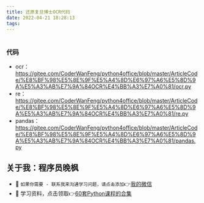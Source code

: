 ```yaml
---
title: 还原复旦博士OCR代码
date: 2022-04-21 18:28:13
tags:
---
```


# 




### 代码

- ocr：https://gitee.com/CoderWanFeng/python4office/blob/master/ArticleCode/%E8%BF%98%E5%8E%9F%E5%A4%8D%E6%97%A6%E5%8D%9A%E5%A3%AB%E7%9A%84OCR%E4%BB%A3%E7%A0%81/ocr.py
- re：https://gitee.com/CoderWanFeng/python4office/blob/master/ArticleCode/%E8%BF%98%E5%8E%9F%E5%A4%8D%E6%97%A6%E5%8D%9A%E5%A3%AB%E7%9A%84OCR%E4%BB%A3%E7%A0%81/re.py
- pandas：https://gitee.com/CoderWanFeng/python4office/blob/master/ArticleCode/%E8%BF%98%E5%8E%9F%E5%A4%8D%E6%97%A6%E5%8D%9A%E5%A3%AB%E7%9A%84OCR%E4%BB%A3%E7%A0%81/pandas.py


## 关于我：程序员晚枫
- 💬 ``如果你需要 - 联系我来沟通学习问题，请点击添加``👉[我的微信](https://website-python-1300615378.cos.ap-nanjing.myqcloud.com/%E5%BC%95%E5%AF%BC%E8%B6%85%E9%93%BE%E6%8E%A5%2Fqrcode2web.jpg)
- 🎁 学习资料，点击领取👉[60套Python课程的合集](http://www.python4office.cn/vedio-course/)
